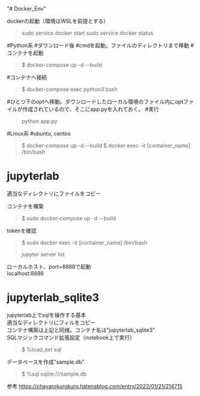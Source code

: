 "# Docker_Env" 

dockerの起動（環境はWSLを前提とする）
> sudo service docker start
> sudo service docker status

#Python系
#ダウンロード後 #cmdを起動。ファイルのディレクトリまで移動
#コンテナを起動
> $ docker-compose up -d --build

#コンテナへ接続
> $ docker-compose exec python3 bash

#ひとつ下のoptへ移動。ダウンロードしたローカル環境のファイル内にoptファイルが作成されているので、そこにapp.pyを入れておく。 #実行
> python app.py

#Linux系
#ubuntu, centos
> $ docker-compose up -d --build
> $ docker exec -it [container_name] /bin/bash

# jupyterlab
適当なディレクトリにファイルをコピー  

コンテナを構築  
> $ sudo docker-compose up -d --build  

tokenを確認  
> $ sudo docker exec -it [container_name] /bin/bash
  
> jupyter server list 

ローカルホスト、port=8888で起動  
localhost:8888  

# jupyterlab_sqlite3
jupyterlab上でsqlを操作する基本  
適当なディレクトリにフィルをコピー  
コンテナ構築は上記と同様。コンテナ名は"jupyterlab_sqlite3"  
SQLマジックコマンド拡張設定（notebook上で実行）  
> $ %load_ext sql

データベースを作成"sample.db"  
> $ %sql sqlite:///sample.db  

参考
https://chayarokurokuro.hatenablog.com/entry/2022/01/21/214715




